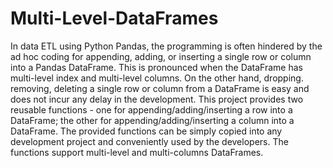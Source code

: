 # Multi-Level-DataFrames

In data ETL using Python Pandas, the programming is often hindered by the ad hoc coding for appending, adding, or inserting a single row or column into a Pandas DataFrame. This is pronounced when the DataFrame has multi-level index and multi-level columns. On the other hand, dropping. removing, deleting a single row or column from a DataFrame is easy and does not incur any delay in the development.
This project provides two reusable functions - one for appending/adding/inserting a row into a DataFrame; the other for appending/adding/inserting a column into a DataFrame. The provided functions can be simply copied into any development project and conveniently used by the developers. The functions support multi-level and multi-columns DataFrames.

